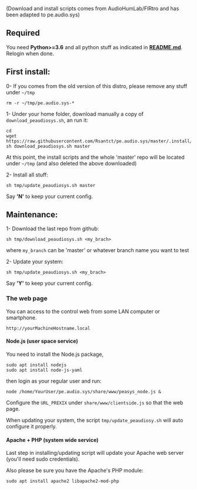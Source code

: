 (Download and install scripts comes from AudioHumLab/FIRtro and has been adapted to pe.audio.sys)

## Required

You need **Python>=3.6** and all python stuff as indicated in **[README.md](https://github.com/Rsantct/pe.audio.sys/blob/master/pre.di.c/README.md)**. Relogin when done.

## First install:

0- If you comes from the old version of this distro, please remove any stuff under `~/tmp` 

    rm -r ~/tmp/pe.audio.sys-*

1- Under your home folder, download manually a copy of `download_peaudiosys.sh`, an run it:

    cd
    wget https://raw.githubusercontent.com/Rsantct/pe.audio.sys/master/.install/download_peaudiosys.sh
    sh download_peaudiosys.sh master

At this point, the install scripts and the whole 'master' repo will be located under `~/tmp` (and also deleted the above downloaded)

2- Install all stuff:

    sh tmp/update_peaudiosys.sh master

Say **'N'** to keep your current config.

## Maintenance:
 
1- Download the last repo from github:

    sh tmp/download_peaudiosys.sh <my_brach>

where `my_branch` can be 'master' or whatever branch name you want to test

2- Update your system:

    sh tmp/update_peaudiosys.sh <my_brach>

Say **'Y'** to keep your current config.


### The web page

You can access to the control web from some LAN computer or smartphone.

    http://yourMachineHostname.local

#### Node.js (user space service)

You need to install the Node.js package, 

    sudo apt install nodejs
    sudo apt install node-js-yaml

then login as your regular user and run:

    node /home/YourUser/pe.audio.sys/share/www/peasys_node.js &

Configure the `URL_PREXIX` under `share/www/clientside.js` so that the web page. 

When updating your system, the script `tmp/update_peaudiosy.sh` will auto configure it properly.


#### Apache + PHP (system wide service)

Last step in installing/updating script will update your Apache web server (you'll need sudo credentials).

Also please be sure you have the Apache's PHP module:

    sudo apt install apache2 libapache2-mod-php





